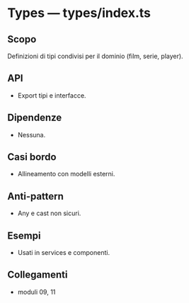 # Types — types/index.ts

## Scopo
Definizioni di tipi condivisi per il dominio (film, serie, player).

## API
- Export tipi e interfacce.

## Dipendenze
- Nessuna.

## Casi bordo
- Allineamento con modelli esterni.

## Anti-pattern
- Any e cast non sicuri.

## Esempi
- Usati in services e componenti.

## Collegamenti
- moduli 09, 11